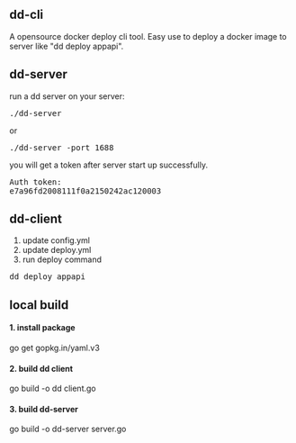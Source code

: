 ## dd-cli
A opensource docker deploy cli tool. Easy use to deploy a docker image to server like "dd deploy appapi".


## dd-server

run a dd server on your server: 
<pre>./dd-server</pre>
or
<pre>./dd-server -port 1688 </pre>

you will get a token after server start up successfully.
<pre>
Auth token:
e7a96fd2008111f0a2150242ac120003
</pre>


## dd-client
1. update config.yml 
2. update deploy.yml
3. run deploy command
<pre>dd deploy appapi</pre>

## local build

#### 1. install package
go get gopkg.in/yaml.v3

#### 2. build dd client
go build -o dd client.go

#### 3. build dd-server
go build -o dd-server server.go